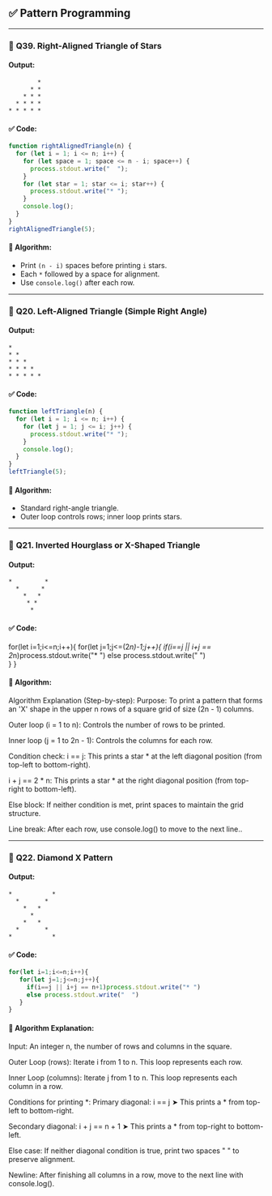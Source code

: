## ✅ Pattern Programming 
---

### 🔹 **Q39. Right-Aligned Triangle of Stars**

#### Output:

```
        * 
      * * 
    * * * 
  * * * * 
* * * * * 
```

#### ✅ Code:

```javascript
function rightAlignedTriangle(n) {
  for (let i = 1; i <= n; i++) {
    for (let space = 1; space <= n - i; space++) {
      process.stdout.write("  ");
    }
    for (let star = 1; star <= i; star++) {
      process.stdout.write("* ");
    }
    console.log();
  }
}
rightAlignedTriangle(5);
```

#### 🧠 Algorithm:

* Print `(n - i)` spaces before printing `i` stars.
* Each `*` followed by a space for alignment.
* Use `console.log()` after each row.

---

### 🔹 **Q20. Left-Aligned Triangle (Simple Right Angle)**

#### Output:

```
*
* *
* * *
* * * *
* * * * *
```

#### ✅ Code:

```javascript
function leftTriangle(n) {
  for (let i = 1; i <= n; i++) {
    for (let j = 1; j <= i; j++) {
      process.stdout.write("* ");
    }
    console.log();
  }
}
leftTriangle(5);
```

#### 🧠 Algorithm:

* Standard right-angle triangle.
* Outer loop controls rows; inner loop prints stars.

---

### 🔹 **Q21. Inverted Hourglass or X-Shaped Triangle**

#### Output:

```
*         *
  *      *
    *   *
     * *
      *
```

#### ✅ Code:
for(let i=1;i<=n;i++){
   for(let j=1;j<=(2*n)-1;j++){
     if(i==j || i+j == 2*n)process.stdout.write("* ")
     else process.stdout.write("  ")   
   }
}
#### 🧠 Algorithm:
Algorithm Explanation (Step-by-step):
Purpose:
To print a pattern that forms an 'X' shape in the upper n rows of a square grid of size (2n - 1) columns.

Outer loop (i = 1 to n):
Controls the number of rows to be printed.

Inner loop (j = 1 to 2n - 1):
Controls the columns for each row.

Condition check:
i == j: This prints a star * at the left diagonal position (from top-left to bottom-right).

i + j == 2 * n: This prints a star * at the right diagonal position (from top-right to bottom-left).

Else block:
If neither condition is met, print spaces to maintain the grid structure.

Line break:
After each row, use console.log() to move to the next line..

---

### 🔹 **Q22. Diamond X Pattern**

#### Output:

```
*           *
  *       *
    *   *
      *
    *   *
  *       *
*           *
```

#### ✅ Code:

```javascript
for(let i=1;i<=n;i++){
   for(let j=1;j<=n;j++){
     if(i==j || i+j == n+1)process.stdout.write("* ")
     else process.stdout.write("  ")   
   }
}

```

#### 🧠 Algorithm Explanation:
Input: An integer n, the number of rows and columns in the square.

Outer Loop (rows):
Iterate i from 1 to n. This loop represents each row.

Inner Loop (columns):
Iterate j from 1 to n. This loop represents each column in a row.

Conditions for printing *:
Primary diagonal: i == j
➤ This prints a * from top-left to bottom-right.

Secondary diagonal: i + j == n + 1
➤ This prints a * from top-right to bottom-left.

Else case:
If neither diagonal condition is true, print two spaces " " to preserve alignment.

Newline:
After finishing all columns in a row, move to the next line with console.log().